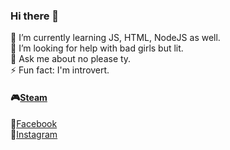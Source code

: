 ### Hi there 👋
🌱 I’m currently learning JS, HTML, NodeJS as well.<br>
 🤔 I’m looking for help with bad girls but lit.<br>
 💬 Ask me about no please ty.<br>
 ⚡ Fun fact: I'm introvert.
 #### :video_game:[Steam](https://steamcommunity.com/id/demeterthu/)<br>
 :notebook:[Facebook](https://www.facebook.com/dmtthu/)<br>
 :bicyclist:[Instagram](https://www.instagram.com/demeter.thu/)<br>
<!--
**demeterthu/demeterthu** is a ✨ _special_ ✨ repository because its `README.md` (this file) appears on your GitHub profile.

Here are some ideas to get you started:

- 🔭 I’m currently working on ...
- 🌱 I’m currently learning ...
- 👯 I’m looking to collaborate on ...
- 🤔 I’m looking for help with ...
- 💬 Ask me about ...
- 📫 How to reach me: ...
- 😄 Pronouns: ...
- ⚡ Fun fact: ...
-->
